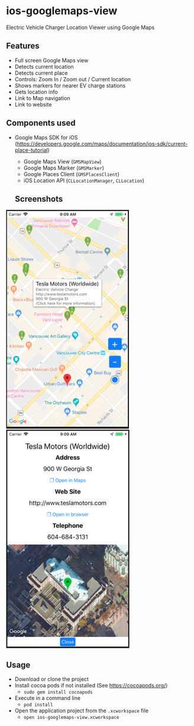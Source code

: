 # ios-googlemaps-view
Electric Vehicle Charger Location Viewer using Google Maps 


## Features

* Full screen Google Maps view
* Detects current location
* Detects current place
* Controls: Zoom In / Zoom out / Current location
* Shows markers for nearer EV charge stations
* Gets location info
* Link to Map navigation
* Link to website

## Components used

* Google Maps SDK for iOS (https://developers.google.com/maps/documentation/ios-sdk/current-place-tutorial)
  * Google Maps View (`GMSMapView`)
  * Google Maps Marker (`GMSMarker`)
  * Google Places Client (`GMSPlacesClient`)
  * iOS Location API (`CLLocationManager`, `CLLocation`)
  
  ## Screenshots
  
![](screenshots/ev-charge-map.png)
![](screenshots/ev-charge-info.png)


## Usage

* Download or clone the project 
* Install cocoa pods if not installed (See https://cocoapods.org/)
  *  `sudo gem install cocoapods`
* Execute in a command line
  * `pod install`
* Open the application project from the `.xcworkspace` file
  * `open ios-googlemaps-view.xcworkspace`
